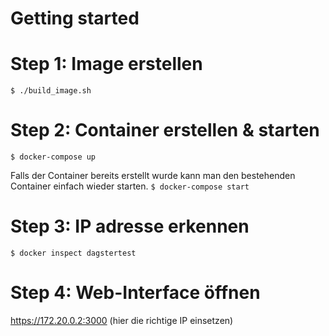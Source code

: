 Getting started
=

Step 1: Image erstellen
==
`$ ./build_image.sh`

Step 2: Container erstellen & starten
==
`$ docker-compose up`

Falls der Container bereits erstellt wurde kann man den bestehenden Container einfach wieder starten.
`$ docker-compose start`

Step 3: IP adresse erkennen
==
`$ docker inspect dagstertest`

Step 4: Web-Interface öffnen
==
https://172.20.0.2:3000 (hier die richtige IP einsetzen)
